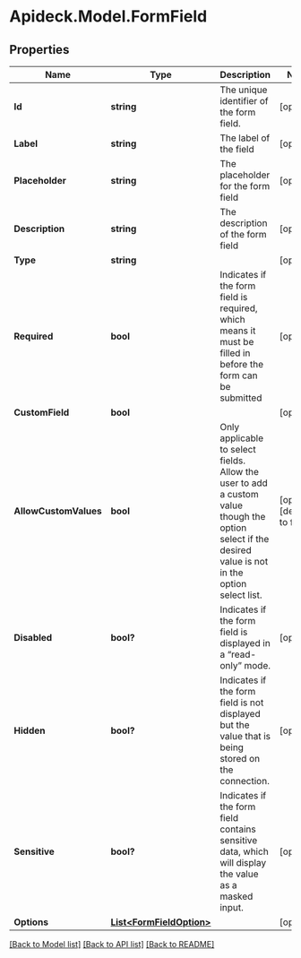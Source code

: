# Apideck.Model.FormField

## Properties

Name | Type | Description | Notes
------------ | ------------- | ------------- | -------------
**Id** | **string** | The unique identifier of the form field. | [optional] 
**Label** | **string** | The label of the field | [optional] 
**Placeholder** | **string** | The placeholder for the form field | [optional] 
**Description** | **string** | The description of the form field | [optional] 
**Type** | **string** |  | [optional] 
**Required** | **bool** | Indicates if the form field is required, which means it must be filled in before the form can be submitted | [optional] 
**CustomField** | **bool** |  | [optional] 
**AllowCustomValues** | **bool** | Only applicable to select fields. Allow the user to add a custom value though the option select if the desired value is not in the option select list. | [optional] [default to false]
**Disabled** | **bool?** | Indicates if the form field is displayed in a “read-only” mode. | [optional] 
**Hidden** | **bool?** | Indicates if the form field is not displayed but the value that is being stored on the connection. | [optional] 
**Sensitive** | **bool?** | Indicates if the form field contains sensitive data, which will display the value as a masked input. | [optional] 
**Options** | [**List&lt;FormFieldOption&gt;**](FormFieldOption.md) |  | [optional] 

[[Back to Model list]](../README.md#documentation-for-models) [[Back to API list]](../README.md#documentation-for-api-endpoints) [[Back to README]](../README.md)

